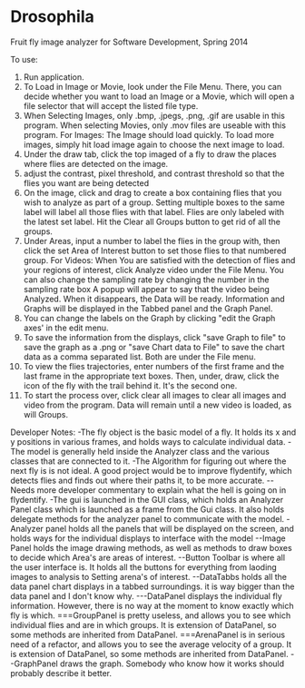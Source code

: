 Drosophila
==========

Fruit fly image analyzer for Software Development, Spring 2014

To use:
1. Run application.
2. To Load in Image or Movie, look under the File Menu. There, you can decide whether you want to load an Image or a Movie, which will open a file selector that will accept the listed file type.
3. When Selecting Images, only .bmp, .jpegs, .png, .gif are usable in this program. When selecting Movies, only .mov files are useable with this program.
For Images:
	The Image should load quickly. To load more images, simply  hit load image again to choose the next image to load.
4. Under the draw tab, click the top imaged of a fly to draw the places where flies are detected on the image.
5. adjust the contrast, pixel threshold, and contrast threshold so that the flies you want are being detected
6. On the image, click and drag to create a box containing flies that you wish to analyze as part of a group. 
Setting multiple boxes to the same label will label all those flies with that label. Flies are only labeled with the latest set label.
Hit the Clear all Groups button to get rid of all the groups.
7. Under Areas, input a number to label the flies in the group with, then click the set Area of Interest button to set those flies to that numbered group.
For Videos:
	When You are satisfied with the detection of flies and your regions of interest, click Analyze video under the File Menu.
	You can also change the sampling rate by changing the number in the sampling rate box
	A popup will appear to say that the video being Analyzed. When it disappears, the Data will be ready.
	Information and Graphs will be displayed in the Tabbed panel and the Graph Panel.
7. You can change the labels on the Graph by clicking "edit the Graph axes' in the edit menu.
8. To save the information from the displays, click "save Graph to file"  to save the graph as a .png or "save Chart data to File" to save the chart data as a comma separated list. Both are under the File menu.
9. To view the flies trajectories, enter numbers of the first frame and the last frame in the appropriate text boxes. Then, under, draw, click the icon of the fly with the trail behind it. It's the second one.
10. To start the process over, click clear all images to clear all images and video from the program. Data will remain until a new video is loaded, as will Groups.

Developer Notes:
-The fly object is the basic model of a fly. It holds its x and y positions in various frames, and holds ways to calculate individual data.
-The model is generally held inside the Analyzer class and the various classes that are connected to it.
-The Algorithm for figuring out where the next fly is is not ideal. A good project would be to improve flydentify, which detects flies and finds out where their paths it, to be more accurate.
--Needs more developer commentary to explain what the hell is going on in flydentify.
-The gui is launched in the GUI class, which holds an Analyzer Panel class which is launched as a frame from the Gui class. It also holds delegate methods for the analyzer panel to communicate with the model.
-Analyzer panel holds all the panels that will be displayed on the screen, and holds ways for the individual displays to interface with the model
--Image Panel holds the image drawing methods, as well as methods to draw boxes to decide which Area's are areas of interest.
--Button Toolbar is where all the user interface is. It holds all the buttons for everything from laoding images to analysis to Setting arena's of interest.
--DataTabbs holds all the data panel chart displays in a tabbed surroundings. it is way bigger than the data panel and I don't know why.
---DataPanel displays the individual fly information. However, there is no way at the moment to know exactly which fly is which.
===GroupPanel is pretty useless, and allows you to see which individual flies and are in which groups. It is extension of DataPanel, so some methods are inherited from DataPanel.
===ArenaPanel is in serious need of a refactor, and allows you to see the average velocity of a group. It is extension of DataPanel, so some methods are inherited from DataPanel.
--GraphPanel draws the graph. Somebody who know how it works should probably describe it better.